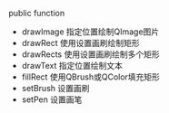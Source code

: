 public function
* drawImage   指定位置绘制QImage图片
* drawRect    使用设置画刷绘制矩形
* drawRects   使用设置画刷绘制多个矩形
* drawText    指定位置绘制文本
* fillRect    使用QBrush或QColor填充矩形
* setBrush    设置画刷
* setPen      设置画笔
